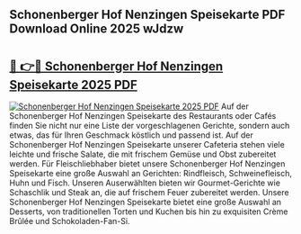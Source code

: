 ## Schonenberger Hof Nenzingen Speisekarte PDF Download Online 2025 wJdzw

# <h2><a href="http://gcc9xp7.nevu.top/?p=Schonenberger+Hof+Nenzingen+Speisekarte">🔗 👉🔴 Schonenberger Hof Nenzingen Speisekarte 2025 PDF</a></h2>

[![Schonenberger Hof Nenzingen Speisekarte 2025 PDF](https://i.imgur.com/dBaPXMq.png)](http://gcc9xp7.nevu.top/?p=Schonenberger+Hof+Nenzingen+Speisekarte)
Auf der Schonenberger Hof Nenzingen Speisekarte des Restaurants oder Cafés finden Sie nicht nur eine Liste der vorgeschlagenen Gerichte, sondern auch etwas, das für Ihren Geschmack köstlich und passend ist. Auf der Schonenberger Hof Nenzingen Speisekarte unserer Cafeteria stehen viele leichte und frische Salate, die mit frischem Gemüse und Obst zubereitet werden. Für Fleischliebhaber bietet unsere Schonenberger Hof Nenzingen Speisekarte eine große Auswahl an Gerichten: Rindfleisch, Schweinefleisch, Huhn und Fisch. Unseren Auserwählten bieten wir Gourmet-Gerichte wie Schaschlik und Steak an, die auf frischem Feuer zubereitet werden. Unsere Schonenberger Hof Nenzingen Speisekarte bietet eine große Auswahl an Desserts, von traditionellen Torten und Kuchen bis hin zu exquisiten Crème Brûlée und Schokoladen-Fan-Si.
